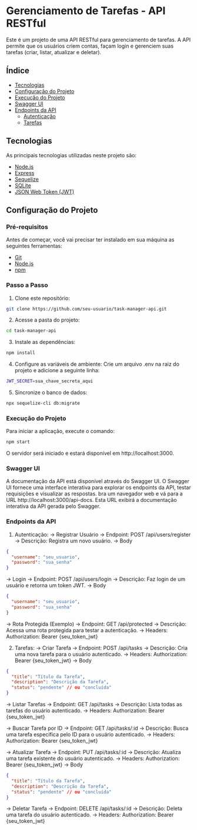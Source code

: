 # Gerenciamento de Tarefas - API RESTful

Este é um projeto de uma API RESTful para gerenciamento de tarefas. A API permite que os usuários criem contas, façam login e gerenciem suas tarefas (criar, listar, atualizar e deletar).

## Índice

- [Tecnologias](#tecnologias)
- [Configuração do Projeto](#configuração-do-projeto)
- [Execução do Projeto](#execução-do-projeto)
- [Swagger UI](#Swagger_UI)
- [Endpoints da API](#endpoints-da-api)
  - [Autenticação](#autenticação)
  - [Tarefas](#tarefas)


## Tecnologias

As principais tecnologias utilizadas neste projeto são:

- [Node.js](https://nodejs.org/)
- [Express](https://expressjs.com/)
- [Sequelize](https://sequelize.org/)
- [SQLite](https://www.sqlite.org/)
- [JSON Web Token (JWT)](https://jwt.io/)

## Configuração do Projeto

### Pré-requisitos

Antes de começar, você vai precisar ter instalado em sua máquina as seguintes ferramentas:

- [Git](https://git-scm.com/)
- [Node.js](https://nodejs.org/)
- [npm](https://www.npmjs.com/)

### Passo a Passo

1. Clone este repositório:

```bash
git clone https://github.com/seu-usuario/task-manager-api.git
```
2. Acesse a pasta do projeto:
```bash
cd task-manager-api
```
3. Instale as dependências:
```bash
npm install
```
4. Configure as variáveis de ambiente:
Crie um arquivo .env na raiz do projeto e adicione a seguinte linha:
```bash
JWT_SECRET=sua_chave_secreta_aqui
```
5. Sincronize o banco de dados:
```bash
npx sequelize-cli db:migrate
```

### Execução do Projeto
Para iniciar a aplicação, execute o comando:
```bash
npm start
```
O servidor será iniciado e estará disponível em http://localhost:3000.

### Swagger UI
A documentação da API está disponível através do Swagger UI. O Swagger UI fornece uma interface interativa para explorar os endpoints da API, testar requisições e visualizar as respostas.
bra um navegador web e vá para a URL http://localhost:3000/api-docs. Esta URL exibirá a documentação interativa da API gerada pelo Swagger.

### Endpoints da API

1. Autenticação:
-> Registrar Usuário
-> Endpoint: POST /api/users/register
-> Descrição: Registra um novo usuário.
-> Body 
```json
{
  "username": "seu_usuario",
  "password": "sua_senha"
}
```

-> Login
-> Endpoint: POST /api/users/login
-> Descrição: Faz login de um usuário e retorna um token JWT.
-> Body 
```json
{
  "username": "seu_usuario",
  "password": "sua_senha"
}
```

-> Rota Protegida (Exemplo)
-> Endpoint: GET /api/protected
-> Descrição: Acessa uma rota protegida para testar a autenticação.
-> Headers: Authorization: Bearer {seu_token_jwt} 

2. Tarefas:
-> Criar Tarefa
-> Endpoint: POST /api/tasks
-> Descrição: Cria uma nova tarefa para o usuário autenticado.
-> Headers: Authorization: Bearer {seu_token_jwt}
-> Body 
```json
{
  "title": "Título da Tarefa",
  "description": "Descrição da Tarefa",
  "status": "pendente" // ou "concluída"
}
```

-> Listar Tarefas
-> Endpoint: GET /api/tasks
-> Descrição: Lista todas as tarefas do usuário autenticado.
-> Headers: Authorization: Bearer {seu_token_jwt}

-> Buscar Tarefa por ID
-> Endpoint: GET /api/tasks/:id
-> Descrição: Busca uma tarefa específica pelo ID para o usuário autenticado.
-> Headers: Authorization: Bearer {seu_token_jwt}

-> Atualizar Tarefa
-> Endpoint: PUT /api/tasks/:id
-> Descrição: Atualiza uma tarefa existente do usuário autenticado.
-> Headers: Authorization: Bearer {seu_token_jwt}
-> Body 
```json
{
  "title": "Título da Tarefa",
  "description": "Descrição da Tarefa",
  "status": "pendente" // ou "concluída"
}
```

-> Deletar Tarefa
-> Endpoint: DELETE /api/tasks/:id
-> Descrição: Deleta uma tarefa do usuário autenticado.
-> Headers: Authorization: Bearer {seu_token_jwt}
